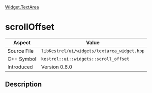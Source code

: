 [Widget.TextArea](index)
# scrollOffset
| Aspect | Value |
| --- | --- |
| Source File | `libKestrel/ui/widgets/textarea_widget.hpp` |
| C++ Symbol | `kestrel::ui::widgets::scroll_offset` |
| Introduced | Version 0.8.0 |
## Description

